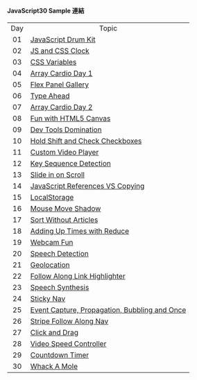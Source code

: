 #### **JavaScript30 Sample 連結**

<table>
    <tr>
        <td align = "center">Day</td>
        <td align = "center">Topic</td>
    </tr>
    <tr>
        <td align = "center">01</td>
        <td><a href = "https://rabbittee.github.io/JavaScript30/day01/sample">JavaScript Drum Kit</a></td>
    </tr>
    <tr>
        <td align = "center">02</td>
        <td><a href = "https://rabbittee.github.io/JavaScript30/day02/sample">JS and CSS Clock</a></td>
    </tr>
    <tr>
        <td align = "center">03</td>
        <td><a href = "https://rabbittee.github.io/JavaScript30/day03/sample">CSS Variables</a></td>
    </tr>
    <tr>
        <td align = "center">04</td>
        <td><a href = "https://rabbittee.github.io/JavaScript30/day04/sample">Array Cardio Day 1</a></td>
    </tr>
    <tr>
        <td align = "center">05</td>
        <td><a href = "https://rabbittee.github.io/JavaScript30/day05/sample">Flex Panel Gallery</a></td>
    </tr>
    <tr>
        <td align = "center">06</td>
        <td><a href = "https://rabbittee.github.io/JavaScript30/day06/sample">Type Ahead</a></td>
    </tr>
    <tr>
        <td align = "center">07</td>
        <td><a href = "https://rabbittee.github.io/JavaScript30/day07/sample">Array Cardio Day 2</a></td>
    </tr>
    <tr>
        <td align = "center">08</td>
        <td><a href = "https://rabbittee.github.io/JavaScript30/day08/sample">Fun with HTML5 Canvas</a></td>
    </tr>
    <tr>
        <td align = "center">09</td>
        <td><a href = "https://rabbittee.github.io/JavaScript30/day09/sample">Dev Tools Domination</a></td>
    </tr>
    <tr>
        <td align = "center">10</td>
        <td><a href = "https://rabbittee.github.io/JavaScript30/day10/sample">Hold Shift and Check Checkboxes</a></td>
    </tr>
    <tr>
        <td align = "center">11</td>
        <td><a href = "https://rabbittee.github.io/JavaScript30/day11/sample">Custom Video Player</a></td>
    </tr>
    <tr>
        <td align = "center">12</td>
        <td><a href = "https://rabbittee.github.io/JavaScript30/day12/sample">Key Sequence Detection</a></td>
    </tr>
    <tr>
        <td align = "center">13</td>
        <td><a href = "https://rabbittee.github.io/JavaScript30/day13/sample">Slide in on Scroll</a></td>
    </tr>
    <tr>
        <td align = "center">14</td>
        <td><a href = "https://rabbittee.github.io/JavaScript30/day14/sample">JavaScript References VS Copying</a></td>
    </tr>
    <tr>
        <td align = "center">15</td>
        <td><a href = "https://rabbittee.github.io/JavaScript30/day15/sample">LocalStorage</a></td>
    </tr>
    <tr>
        <td align = "center">16</td>
        <td><a href = "https://rabbittee.github.io/JavaScript30/day16/sample">Mouse Move Shadow</a></td>
    </tr>
    <tr>
        <td align = "center">17</td>
        <td><a href = "https://rabbittee.github.io/JavaScript30/day17/sample">Sort Without Articles</a></td>
    </tr>
    <tr>
        <td align = "center">18</td>
        <td><a href = "https://rabbittee.github.io/JavaScript30/day18/sample">Adding Up Times with Reduce</a></td>
    </tr>
    <tr>
        <td align = "center">19</td>
        <td><a href = "https://rabbittee.github.io/JavaScript30/day19/sample">Webcam Fun</a></td>
    </tr>
    <tr>
        <td align = "center">20</td>
        <td><a href = "https://rabbittee.github.io/JavaScript30/day20/sample">Speech Detection</a></td>
    </tr>
    <tr>
        <td align = "center">21</td>
        <td><a href = "https://rabbittee.github.io/JavaScript30/day21/sample">Geolocation</a></td>
    </tr>
    <tr>
        <td align = "center">22</td>
        <td><a href = "https://rabbittee.github.io/JavaScript30/day22/sample">Follow Along Link Highlighter</a></td>
    </tr>
    <tr>
        <td align = "center">23</td>
        <td><a href = "https://rabbittee.github.io/JavaScript30/day23/sample">Speech Synthesis</a></td>
    </tr>
    <tr>
        <td align = "center">24</td>
        <td><a href = "https://rabbittee.github.io/JavaScript30/day24/sample">Sticky Nav</a></td>
    </tr>
    <tr>
        <td align = "center">25</td>
        <td><a href = "https://rabbittee.github.io/JavaScript30/day25/sample">Event Capture, Propagation, Bubbling and Once</a></td>
    </tr>
    <tr>
        <td align = "center">26</td>
        <td><a href = "https://rabbittee.github.io/JavaScript30/day26/sample">Stripe Follow Along Nav</a></td>
    </tr>
    <tr>
        <td align = "center">27</td>
        <td><a href = "https://rabbittee.github.io/JavaScript30/day27/sample">Click and Drag</a></td>
    </tr>
    <tr>
        <td align = "center">28</td>
        <td><a href = "https://rabbittee.github.io/JavaScript30/day28/sample">Video Speed Controller</a></td>
    </tr>
    <tr>
        <td align = "center">29</td>
        <td><a href = "https://rabbittee.github.io/JavaScript30/day29/sample">Countdown Timer</a></td>
    </tr>
    <tr>
        <td align = "center">30</td>
        <td><a href = "https://rabbittee.github.io/JavaScript30/day30/sample">Whack A Mole</a></td>
    </tr>
</table>

